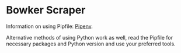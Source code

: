 # Bowker Scraper

Information on using Pipfile: [Pipenv](https://github.com/pypa/pipenv).

Alternative methods of using Python work as well, read the Pipfile for necessary packages and Python version and use your preferred tools.